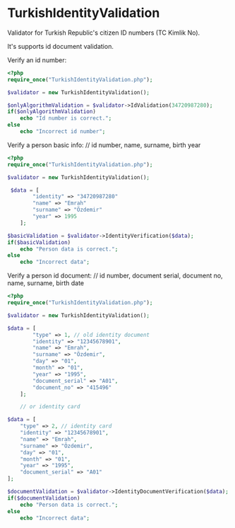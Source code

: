 # TurkishIdentityValidation

Validator for Turkish Republic's citizen ID numbers (TC Kimlik No).

It's supports id document validation.

Verify an id number:

```php
<?php
require_once("TurkishIdentityValidation.php");

$validator = new TurkishIdentityValidation();

$onlyAlgorithmValidation = $validator->IdValidation(34720987280);
if($onlyAlgorithmValidation)
	echo "Id number is correct.";
else
	echo "Incorrect id number";
```

Verify a person basic info:
 // id number, name, surname, birth year

```php
<?php
require_once("TurkishIdentityValidation.php");

$validator = new TurkishIdentityValidation();

 $data = [ 
		"identity" => "34720987280"
		"name" => "Emrah" 
		"surname" => "Özdemir"
		"year" => 1995
	];

$basicValidation = $validator->IdentityVerification($data);
if($basicValidation)
	echo "Person data is correct.";
else
	echo "Incorrect data";
```

Verify a person id document:
 // id number, document serial, document no, name, surname, birth date

```php
<?php
require_once("TurkishIdentityValidation.php");

$validator = new TurkishIdentityValidation();

$data = [
		"type" => 1, // old identity document
		"identity" => "12345678901",
		"name" => "Emrah",
		"surname" => "Özdemir",
		"day" => "01",
		"month" => "01",
		"year" => "1995",
		"document_serial" => "A01",
		"document_no" => "415496"
	];

	// or identity card

$data = [
	"type" => 2, // identity card
	"identity" => "12345678901",
	"name" => "Emrah",
	"surname" => "Özdemir",
	"day" => "01",
	"month" => "01",
	"year" => "1995",
	"document_serial" => "A01"
];

$documentValidation = $validator->IdentityDocumentVerification($data);
if($documentValidation)
	echo "Person data is correct.";
else
	echo "Incorrect data";
```